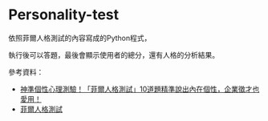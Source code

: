 # Personality-test
依照菲爾人格測試的內容寫成的Python程式，

執行後可以答題，最後會顯示使用者的總分，還有人格的分析結果。

參考資料：
- [神準個性心理測驗！「菲爾人格測試」10道題精準說出內在個性，企業徵才也愛用！](https://www.beauty321.com/post/37525)
- [菲爾人格測試](https://wiki.mbalib.com/zh-tw/%E8%8F%B2%E5%B0%94%E4%BA%BA%E6%A0%BC%E6%B5%8B%E8%AF%95)
